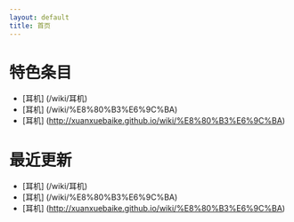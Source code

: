 ```yaml
---
layout: default
title: 首页
---
```


# 特色条目

- [耳机] (/wiki/耳机)
- [耳机] (/wiki/%E8%80%B3%E6%9C%BA)
- [耳机] (http://xuanxuebaike.github.io/wiki/%E8%80%B3%E6%9C%BA)

# 最近更新

- [耳机] (/wiki/耳机)
- [耳机] (/wiki/%E8%80%B3%E6%9C%BA)
- [耳机] (http://xuanxuebaike.github.io/wiki/%E8%80%B3%E6%9C%BA)